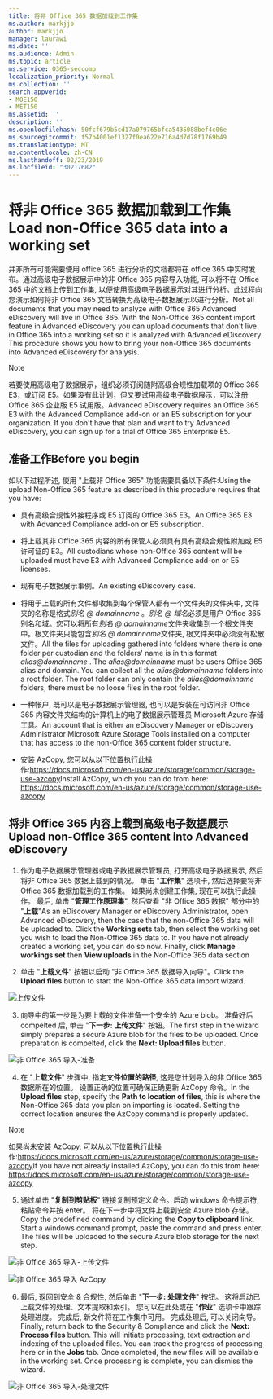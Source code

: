 ```yaml
---
title: 将非 Office 365 数据加载到工作集
ms.author: markjjo
author: markjjo
manager: laurawi
ms.date: ''
ms.audience: Admin
ms.topic: article
ms.service: O365-seccomp
localization_priority: Normal
ms.collection: ''
search.appverid:
- MOE150
- MET150
ms.assetid: ''
description: ''
ms.openlocfilehash: 50fcf679b5cd17a079765bfca5435088bef4c06e
ms.sourcegitcommit: f57b4001ef1327f0ea622e716a4d7d78f1769b49
ms.translationtype: MT
ms.contentlocale: zh-CN
ms.lasthandoff: 02/23/2019
ms.locfileid: "30217682"
---
```

# <a name="load-non-office-365-data-into-a-working-set"></a><span data-ttu-id="582f1-102">将非 Office 365 数据加载到工作集</span><span class="sxs-lookup"><span data-stu-id="582f1-102">Load non-Office 365 data into a working set</span></span>

<span data-ttu-id="582f1-p101">并非所有可能需要使用 office 365 进行分析的文档都将在 office 365 中实时发布。通过高级电子数据展示中的非 Office 365 内容导入功能, 可以将不在 Office 365 中的文档上传到工作集, 以便使用高级电子数据展示对其进行分析。此过程向您演示如何将非 Office 365 文档转换为高级电子数据展示以进行分析。</span><span class="sxs-lookup"><span data-stu-id="582f1-p101">Not all documents that you may need to analyze with Office 365 Advanced eDiscovery will live in Office 365. With the Non-Office 365 content import feature in Advanced eDiscovery you can upload documents that don't live in Office 365 into a working set so it is analyzed with Advanced eDiscovery. This procedure shows you how to bring your non-Office 365 documents into Advanced eDiscovery for analysis.</span></span>

>[!Note]
><span data-ttu-id="582f1-p102">若要使用高级电子数据展示，组织必须订阅随附高级合规性加载项的 Office 365 E3，或订阅 E5。如果没有此计划，但又要试用高级电子数据展示，可以注册 Office 365 企业版 E5 试用版。</span><span class="sxs-lookup"><span data-stu-id="582f1-p102">Advanced eDiscovery requires an Office 365 E3 with the Advanced Compliance add-on or an E5 subscription for your organization. If you don't have that plan and want to try Advanced eDiscovery, you can sign up for a trial of Office 365 Enterprise E5.</span></span>

## <a name="before-you-begin"></a><span data-ttu-id="582f1-108">准备工作</span><span class="sxs-lookup"><span data-stu-id="582f1-108">Before you begin</span></span>
<span data-ttu-id="582f1-109">如以下过程所述, 使用 "上载非 Office 365" 功能需要具备以下条件:</span><span class="sxs-lookup"><span data-stu-id="582f1-109">Using the upload Non-Office 365 feature as described in this procedure requires that you have:</span></span>

- <span data-ttu-id="582f1-110">具有高级合规性外接程序或 E5 订阅的 Office 365 E3。</span><span class="sxs-lookup"><span data-stu-id="582f1-110">An Office 365 E3 with Advanced Compliance add-on or E5 subscription.</span></span>

- <span data-ttu-id="582f1-111">将上载其非 Office 365 内容的所有保管人必须具有具有高级合规性附加或 E5 许可证的 E3。</span><span class="sxs-lookup"><span data-stu-id="582f1-111">All custodians whose non-Office 365 content will be uploaded must have E3 with Advanced Compliance add-on or E5 licenses.</span></span>

- <span data-ttu-id="582f1-112">现有电子数据展示事例。</span><span class="sxs-lookup"><span data-stu-id="582f1-112">An existing eDiscovery case.</span></span>

- <span data-ttu-id="582f1-p103">将用于上载的所有文件都收集到每个保管人都有一个文件夹的文件夹中, 文件夹的名称是格式*别名 @ domainname* 。*别名 @ 域名*必须是用户 Office 365 别名和域。您可以将所有*别名 @ domainname*文件夹收集到一个根文件夹中。根文件夹只能包含*别名 @ domainname*文件夹, 根文件夹中必须没有松散文件。</span><span class="sxs-lookup"><span data-stu-id="582f1-p103">All the files for uploading gathered into folders where there is one folder per custodian and the folders' name is in this format *alias@domainname* . The *alias@domainname* must be users Office 365 alias and domain. You can collect all the *alias@domainname* folders into a root folder. The root folder can only contain the *alias@domainname* folders, there must be no loose files in the root folder.</span></span>

- <span data-ttu-id="582f1-117">一种帐户, 既可以是电子数据展示管理器, 也可以是安装在可访问非 Office 365 内容文件夹结构的计算机上的电子数据展示管理员 Microsoft Azure 存储工具。</span><span class="sxs-lookup"><span data-stu-id="582f1-117">An account that is either an eDiscovery Manager or eDiscovery Administrator Microsoft Azure Storage Tools installed on a computer that has access to the non-Office 365 content folder structure.</span></span>

- <span data-ttu-id="582f1-118">安装 AzCopy, 您可以从以下位置执行此操作:https://docs.microsoft.com/en-us/azure/storage/common/storage-use-azcopy</span><span class="sxs-lookup"><span data-stu-id="582f1-118">Install AzCopy, which you can do from here: https://docs.microsoft.com/en-us/azure/storage/common/storage-use-azcopy</span></span>

## <a name="upload-non-office-365-content-into-advanced-ediscovery"></a><span data-ttu-id="582f1-119">将非 Office 365 内容上载到高级电子数据展示</span><span class="sxs-lookup"><span data-stu-id="582f1-119">Upload non-Office 365 content into Advanced eDiscovery</span></span>

1. <span data-ttu-id="582f1-p104">作为电子数据展示管理器或电子数据展示管理员, 打开高级电子数据展示, 然后将非 Office 365 数据上载到的情况。 单击 "**工作集**" 选项卡, 然后选择要将非 Office 365 数据加载到的工作集。 如果尚未创建工作集, 现在可以执行此操作。 最后, 单击 "**管理工作原理集**", 然后查看 "非 Office 365 数据" 部分中的 "**上载**"</span><span class="sxs-lookup"><span data-stu-id="582f1-p104">As an eDiscovery Manager or eDiscovery Administrator, open Advanced eDiscovery, then the case that the non-Office 365 data will be uploaded to.  Click the **Working sets** tab, then select the working set you wish to load the Non-Office 365 data to.  If you have not already created a working set, you can do so now.  Finally, click **Manage workings set** then **View uploads** in the Non-Office 365 data section</span></span>

2. <span data-ttu-id="582f1-124">单击 "**上载文件**" 按钮以启动 "非 Office 365 数据导入向导"。</span><span class="sxs-lookup"><span data-stu-id="582f1-124">Click the **Upload files** button to start the Non-Office 365 data import wizard.</span></span>

![上传文件](../media/574f4059-4146-4058-9df3-ec97cf28d7c7.png)

3. <span data-ttu-id="582f1-p105">向导中的第一步是为要上载的文件准备一个安全的 Azure blob。 准备好后 compelted 后, 单击 "**下一步: 上传文件**" 按钮。</span><span class="sxs-lookup"><span data-stu-id="582f1-p105">The first step in the wizard simply prepares a secure Azure blob for the files to be uploaded.  Once preparation is compelted, click the **Next: Upload files** button.</span></span>

![非 Office 365 导入-准备](../media/0670a347-a578-454a-9b3d-e70ef47aec57.png)
 
4. <span data-ttu-id="582f1-p106">在 "**上载文件**" 步骤中, 指定**文件位置的路径**, 这是您计划导入的非 Office 365 数据所在的位置。 设置正确的位置可确保正确更新 AzCopy 命令。</span><span class="sxs-lookup"><span data-stu-id="582f1-p106">In the **Upload files** step, specify the **Path to location of files**, this is where the Non-Office 365 data you plan on importing is located.  Setting the correct location ensures the AzCopy command is properly updated.</span></span>

> [!NOTE]
> <span data-ttu-id="582f1-131">如果尚未安装 AzCopy, 可以从以下位置执行此操作:https://docs.microsoft.com/en-us/azure/storage/common/storage-use-azcopy</span><span class="sxs-lookup"><span data-stu-id="582f1-131">If you have not already installed AzCopy, you can do this from here: https://docs.microsoft.com/en-us/azure/storage/common/storage-use-azcopy</span></span>

5. <span data-ttu-id="582f1-p107">通过单击 "**复制到剪贴板**" 链接复制预定义命令。启动 windows 命令提示符, 粘贴命令并按 enter。 将在下一步中将文件上载到安全 Azure blob 存储。</span><span class="sxs-lookup"><span data-stu-id="582f1-p107">Copy the predefined command by clicking the **Copy to clipboard** link. Start a windows command prompt, paste the command and press enter.  The files will be uploaded to the secure Azure blob storage for the next step.</span></span>

![非 Office 365 导入-上传文件](../media/3ea53b5d-7f9b-4dfc-ba63-90a38c14d41a.png)

![非 Office 365 导入 AzCopy](../media/504e2dbe-f36f-4f36-9b08-04aea85d8250.png)

6. <span data-ttu-id="582f1-p108">最后, 返回到安全 & 合规性, 然后单击 "**下一步: 处理文件**" 按钮。 这将启动已上载文件的处理、文本提取和索引。 您可以在此处或在 "**作业**" 选项卡中跟踪处理进度。 完成后, 新文件将在工作集中可用。 完成处理后, 可以关闭向导。</span><span class="sxs-lookup"><span data-stu-id="582f1-p108">Finally, return back to the Security & Compliance and click the **Next: Process files** button.  This will initiate processing, text extraction and indexing of the uploaded files.  You can track the progress of processing here or in the **Jobs** tab.  Once completed, the new files will be available in the working set.  Once processing is complete, you can dismiss the wizard.</span></span>

![非 Office 365 导入-处理文件](../media/218b1545-416a-4a9f-9b25-3b70e8508f67.png)

